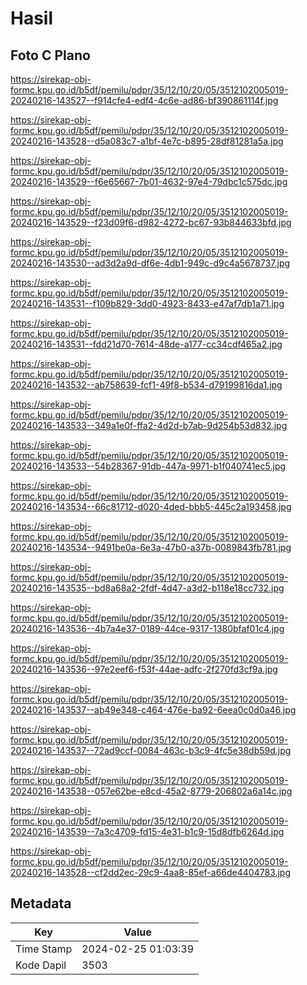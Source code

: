 # Hasil

## Foto C Plano

https://sirekap-obj-formc.kpu.go.id/b5df/pemilu/pdpr/35/12/10/20/05/3512102005019-20240216-143527--f914cfe4-edf4-4c6e-ad86-bf390861114f.jpg

https://sirekap-obj-formc.kpu.go.id/b5df/pemilu/pdpr/35/12/10/20/05/3512102005019-20240216-143528--d5a083c7-a1bf-4e7c-b895-28df81281a5a.jpg

https://sirekap-obj-formc.kpu.go.id/b5df/pemilu/pdpr/35/12/10/20/05/3512102005019-20240216-143529--f6e65667-7b01-4632-97e4-79dbc1c575dc.jpg

https://sirekap-obj-formc.kpu.go.id/b5df/pemilu/pdpr/35/12/10/20/05/3512102005019-20240216-143529--f23d09f6-d982-4272-bc67-93b844633bfd.jpg

https://sirekap-obj-formc.kpu.go.id/b5df/pemilu/pdpr/35/12/10/20/05/3512102005019-20240216-143530--ad3d2a9d-df6e-4db1-949c-d9c4a5678737.jpg

https://sirekap-obj-formc.kpu.go.id/b5df/pemilu/pdpr/35/12/10/20/05/3512102005019-20240216-143531--f109b829-3dd0-4923-8433-e47af7db1a71.jpg

https://sirekap-obj-formc.kpu.go.id/b5df/pemilu/pdpr/35/12/10/20/05/3512102005019-20240216-143531--fdd21d70-7614-48de-a177-cc34cdf465a2.jpg

https://sirekap-obj-formc.kpu.go.id/b5df/pemilu/pdpr/35/12/10/20/05/3512102005019-20240216-143532--ab758639-fcf1-49f8-b534-d79199816da1.jpg

https://sirekap-obj-formc.kpu.go.id/b5df/pemilu/pdpr/35/12/10/20/05/3512102005019-20240216-143533--349a1e0f-ffa2-4d2d-b7ab-9d254b53d832.jpg

https://sirekap-obj-formc.kpu.go.id/b5df/pemilu/pdpr/35/12/10/20/05/3512102005019-20240216-143533--54b28367-91db-447a-9971-b1f040741ec5.jpg

https://sirekap-obj-formc.kpu.go.id/b5df/pemilu/pdpr/35/12/10/20/05/3512102005019-20240216-143534--66c81712-d020-4ded-bbb5-445c2a193458.jpg

https://sirekap-obj-formc.kpu.go.id/b5df/pemilu/pdpr/35/12/10/20/05/3512102005019-20240216-143534--9491be0a-6e3a-47b0-a37b-0089843fb781.jpg

https://sirekap-obj-formc.kpu.go.id/b5df/pemilu/pdpr/35/12/10/20/05/3512102005019-20240216-143535--bd8a68a2-2fdf-4d47-a3d2-b118e18cc732.jpg

https://sirekap-obj-formc.kpu.go.id/b5df/pemilu/pdpr/35/12/10/20/05/3512102005019-20240216-143536--4b7a4e37-0189-44ce-9317-1380bfaf01c4.jpg

https://sirekap-obj-formc.kpu.go.id/b5df/pemilu/pdpr/35/12/10/20/05/3512102005019-20240216-143536--97e2eef6-f53f-44ae-adfc-2f270fd3cf9a.jpg

https://sirekap-obj-formc.kpu.go.id/b5df/pemilu/pdpr/35/12/10/20/05/3512102005019-20240216-143537--ab49e348-c464-476e-ba92-6eea0c0d0a46.jpg

https://sirekap-obj-formc.kpu.go.id/b5df/pemilu/pdpr/35/12/10/20/05/3512102005019-20240216-143537--72ad9ccf-0084-463c-b3c9-4fc5e38db59d.jpg

https://sirekap-obj-formc.kpu.go.id/b5df/pemilu/pdpr/35/12/10/20/05/3512102005019-20240216-143538--057e62be-e8cd-45a2-8779-206802a6a14c.jpg

https://sirekap-obj-formc.kpu.go.id/b5df/pemilu/pdpr/35/12/10/20/05/3512102005019-20240216-143539--7a3c4709-fd15-4e31-b1c9-15d8dfb6264d.jpg

https://sirekap-obj-formc.kpu.go.id/b5df/pemilu/pdpr/35/12/10/20/05/3512102005019-20240216-143528--cf2dd2ec-29c9-4aa8-85ef-a66de4404783.jpg


## Metadata

| Key        | Value               |
| ---------- | ------------------- |
| Time Stamp | 2024-02-25 01:03:39 |
| Kode Dapil | 3503                |




